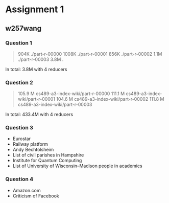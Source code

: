 # Assignment 1

## w257wang

### Question 1

> 904K    ./part-r-00000
> 1008K   ./part-r-00001
> 856K    ./part-r-00002
> 1.1M    ./part-r-00003
> 3.8M    .

In total: 3.8M with 4 reducers

### Question 2

> 105.9 M  cs489-a3-index-wiki/part-r-00000
> 111.1 M  cs489-a3-index-wiki/part-r-00001
> 104.6 M  cs489-a3-index-wiki/part-r-00002
> 111.8 M  cs489-a3-index-wiki/part-r-00003

In total: 433.4M with 4 reducers
### Question 3

+ Eurostar
+ Railway platform
+ Andy Bechtolsheim
+ List of civil parishes in Hampshire
+ Institute for Quantum Computing
+ List of University of Wisconsin–Madison people in academics

### Question 4
+ Amazon.com
+ Criticism of Facebook





